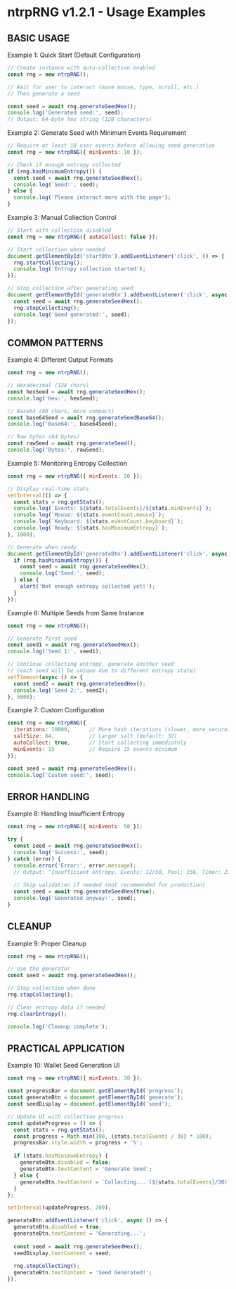 ntrpRNG v1.2.1 - Usage Examples
================================================================================

BASIC USAGE
--------------------------------------------------------------------------------

Example 1: Quick Start (Default Configuration)
```javascript
// Create instance with auto-collection enabled
const rng = new ntrpRNG();

// Wait for user to interact (move mouse, type, scroll, etc.)
// Then generate a seed

const seed = await rng.generateSeedHex();
console.log('Generated seed:', seed);
// Output: 64-byte hex string (128 characters)
```


Example 2: Generate Seed with Minimum Events Requirement
```javascript
// Require at least 10 user events before allowing seed generation
const rng = new ntrpRNG({ minEvents: 10 });

// Check if enough entropy collected
if (rng.hasMinimumEntropy()) {
  const seed = await rng.generateSeedHex();
  console.log('Seed:', seed);
} else {
  console.log('Please interact more with the page');
}
```


Example 3: Manual Collection Control
```javascript
// Start with collection disabled
const rng = new ntrpRNG({ autoCollect: false });

// Start collection when needed
document.getElementById('startBtn').addEventListener('click', () => {
  rng.startCollecting();
  console.log('Entropy collection started');
});

// Stop collection after generating seed
document.getElementById('generateBtn').addEventListener('click', async () => {
  const seed = await rng.generateSeedHex();
  rng.stopCollecting();
  console.log('Seed generated:', seed);
});
```


COMMON PATTERNS
--------------------------------------------------------------------------------

Example 4: Different Output Formats
```javascript
const rng = new ntrpRNG();

// Hexadecimal (128 chars)
const hexSeed = await rng.generateSeedHex();
console.log('Hex:', hexSeed);

// Base64 (88 chars, more compact)
const base64Seed = await rng.generateSeedBase64();
console.log('Base64:', base64Seed);

// Raw bytes (64 bytes)
const rawSeed = await rng.generateSeed();
console.log('Bytes:', rawSeed);
```


Example 5: Monitoring Entropy Collection
```javascript
const rng = new ntrpRNG({ minEvents: 20 });

// Display real-time stats
setInterval(() => {
  const stats = rng.getStats();
  console.log(`Events: ${stats.totalEvents}/${stats.minEvents}`);
  console.log(`Mouse: ${stats.eventCount.mouse}`);
  console.log(`Keyboard: ${stats.eventCount.keyboard}`);
  console.log(`Ready: ${stats.hasMinimumEntropy}`);
}, 1000);

// Generate when ready
document.getElementById('generateBtn').addEventListener('click', async () => {
  if (rng.hasMinimumEntropy()) {
    const seed = await rng.generateSeedHex();
    console.log('Seed:', seed);
  } else {
    alert('Not enough entropy collected yet!');
  }
});
```


Example 6: Multiple Seeds from Same Instance
```javascript
const rng = new ntrpRNG();

// Generate first seed
const seed1 = await rng.generateSeedHex();
console.log('Seed 1:', seed1);

// Continue collecting entropy, generate another seed
// (each seed will be unique due to different entropy state)
setTimeout(async () => {
  const seed2 = await rng.generateSeedHex();
  console.log('Seed 2:', seed2);
}, 5000);
```


Example 7: Custom Configuration
```javascript
const rng = new ntrpRNG({
  iterations: 10000,      // More hash iterations (slower, more secure)
  saltSize: 64,           // Larger salt (default: 32)
  autoCollect: true,      // Start collecting immediately
  minEvents: 15           // Require 15 events minimum
});

const seed = await rng.generateSeedHex();
console.log('Custom seed:', seed);
```


ERROR HANDLING
--------------------------------------------------------------------------------

Example 8: Handling Insufficient Entropy
```javascript
const rng = new ntrpRNG({ minEvents: 50 });

try {
  const seed = await rng.generateSeedHex();
  console.log('Success:', seed);
} catch (error) {
  console.error('Error:', error.message);
  // Output: "Insufficient entropy. Events: 12/50, Pool: 156, Timer: 234"
  
  // Skip validation if needed (not recommended for production)
  const seed = await rng.generateSeedHex(true);
  console.log('Generated anyway:', seed);
}
```


CLEANUP
--------------------------------------------------------------------------------

Example 9: Proper Cleanup
```javascript
const rng = new ntrpRNG();

// Use the generator
const seed = await rng.generateSeedHex();

// Stop collection when done
rng.stopCollecting();

// Clear entropy data if needed
rng.clearEntropy();

console.log('Cleanup complete');
```


PRACTICAL APPLICATION
--------------------------------------------------------------------------------

Example 10: Wallet Seed Generation UI
```javascript
const rng = new ntrpRNG({ minEvents: 30 });

const progressBar = document.getElementById('progress');
const generateBtn = document.getElementById('generate');
const seedDisplay = document.getElementById('seed');

// Update UI with collection progress
const updateProgress = () => {
  const stats = rng.getStats();
  const progress = Math.min(100, (stats.totalEvents / 30) * 100);
  progressBar.style.width = progress + '%';
  
  if (stats.hasMinimumEntropy) {
    generateBtn.disabled = false;
    generateBtn.textContent = 'Generate Seed';
  } else {
    generateBtn.textContent = `Collecting... (${stats.totalEvents}/30)`;
  }
};

setInterval(updateProgress, 200);

generateBtn.addEventListener('click', async () => {
  generateBtn.disabled = true;
  generateBtn.textContent = 'Generating...';
  
  const seed = await rng.generateSeedHex();
  seedDisplay.textContent = seed;
  
  rng.stopCollecting();
  generateBtn.textContent = 'Seed Generated!';
});
```